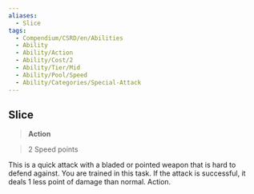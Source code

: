 ```yaml
---
aliases:
  - Slice
tags:
  - Compendium/CSRD/en/Abilities
  - Ability
  - Ability/Action
  - Ability/Cost/2
  - Ability/Tier/Mid
  - Ability/Pool/Speed
  - Ability/Categories/Special-Attack
---
```

  
    
## Slice    
>**Action**    
>2 Speed points  
    
This is a quick attack with a bladed or pointed weapon that is hard to defend against. You are trained in this task. If the attack is successful, it deals 1 less point of damage than normal. Action.